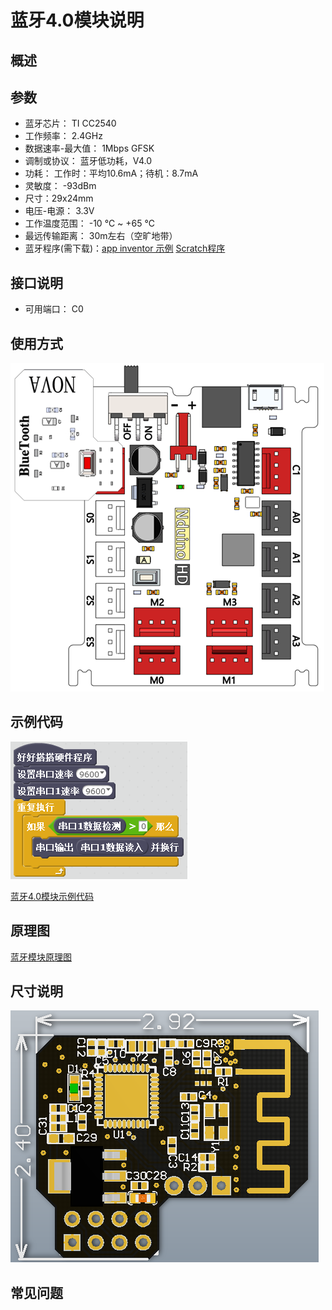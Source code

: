 # 蓝牙4.0模块说明

## 概述

## 参数
- 蓝牙芯片： TI CC2540
- 工作频率： 2.4GHz
- 数据速率-最大值： 1Mbps GFSK
- 调制或协议： 蓝牙低功耗，V4.0
- 功耗： 工作时：平均10.6mA；待机：8.7mA
- 灵敏度： -93dBm
- 尺寸：29x24mm
- 电压-电源： 3.3V
- 工作温度范围： -10 ℃ ~ +65 ℃
- 最远传输距离： 30m左右（空旷地带）
- 蓝牙程序(需下载)：[app inventor 示例](https://github.com/Haohaodada-official/haohaodada-docs/blob/master/%E8%93%9D%E7%89%99/bluetooth.aia)
                    [Scratch程序](https://github.com/Haohaodada-official/haohaodada-docs/blob/master/%E8%93%9D%E7%89%99/edu.mit.appinventor.BluetoothLE.aix)

## 接口说明
- 可用端口： C0

## 使用方式
![](./images/45.png)

## 示例代码
![](./images/141.png)

[蓝牙4.0模块示例代码](http://www.haohaodada.com/show.php?id=955396)

## 原理图
[蓝牙模块原理图](https://github.com/Haohaodada-official/haohaodada-docs/blob/master/%E5%8E%9F%E7%90%86%E5%9B%BE/%E8%93%9D%E7%89%99%E6%A8%A1%E5%9D%97.pdf)

## 尺寸说明
![](./images/114.png)

## 常见问题
